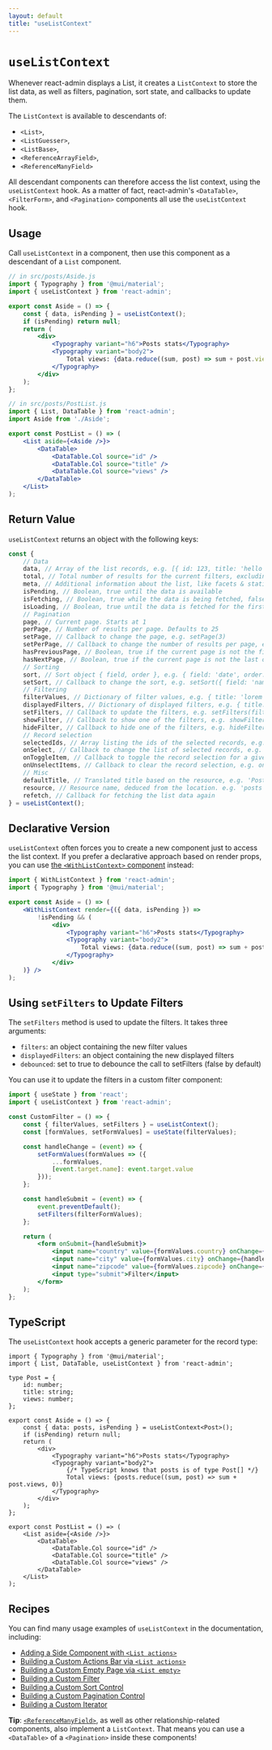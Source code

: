 ```yaml
---
layout: default
title: "useListContext"
---
```


# `useListContext`

Whenever react-admin displays a List, it creates a `ListContext` to store the list data, as well as filters, pagination, sort state, and callbacks to update them.

The `ListContext` is available to descendants of:

- `<List>`,
- `<ListGuesser>`,
- `<ListBase>`,
- `<ReferenceArrayField>`,
- `<ReferenceManyField>`

All descendant components can therefore access the list context, using the `useListContext` hook. As a matter of fact, react-admin's `<DataTable>`, `<FilterForm>`, and `<Pagination>` components all use the `useListContext` hook.

## Usage

Call `useListContext` in a component, then use this component as a descendant of a `List` component.

```jsx
// in src/posts/Aside.js
import { Typography } from '@mui/material';
import { useListContext } from 'react-admin';

export const Aside = () => {
    const { data, isPending } = useListContext();
    if (isPending) return null;
    return (
        <div>
            <Typography variant="h6">Posts stats</Typography>
            <Typography variant="body2">
                Total views: {data.reduce((sum, post) => sum + post.views, 0)}
            </Typography>
        </div>
    );
};

// in src/posts/PostList.js
import { List, DataTable } from 'react-admin';
import Aside from './Aside';

export const PostList = () => (
    <List aside={<Aside />}>
        <DataTable>
            <DataTable.Col source="id" />
            <DataTable.Col source="title" />
            <DataTable.Col source="views" />
        </DataTable>
    </List>
);
```

## Return Value

`useListContext` returns an object with the following keys:

```jsx
const {
    // Data
    data, // Array of the list records, e.g. [{ id: 123, title: 'hello world' }, { ... }
    total, // Total number of results for the current filters, excluding pagination. Useful to build the pagination controls, e.g. 23      
    meta, // Additional information about the list, like facets & statistics
    isPending, // Boolean, true until the data is available
    isFetching, // Boolean, true while the data is being fetched, false once the data is fetched
    isLoading, // Boolean, true until the data is fetched for the first time
    // Pagination
    page, // Current page. Starts at 1
    perPage, // Number of results per page. Defaults to 25
    setPage, // Callback to change the page, e.g. setPage(3)
    setPerPage, // Callback to change the number of results per page, e.g. setPerPage(25)
    hasPreviousPage, // Boolean, true if the current page is not the first one
    hasNextPage, // Boolean, true if the current page is not the last one
    // Sorting
    sort, // Sort object { field, order }, e.g. { field: 'date', order: 'DESC' }
    setSort, // Callback to change the sort, e.g. setSort({ field: 'name', order: 'ASC' })
    // Filtering
    filterValues, // Dictionary of filter values, e.g. { title: 'lorem', nationality: 'fr' }
    displayedFilters, // Dictionary of displayed filters, e.g. { title: true, nationality: true }
    setFilters, // Callback to update the filters, e.g. setFilters(filters, displayedFilters)
    showFilter, // Callback to show one of the filters, e.g. showFilter('title', defaultValue)
    hideFilter, // Callback to hide one of the filters, e.g. hideFilter('title')
    // Record selection
    selectedIds, // Array listing the ids of the selected records, e.g. [123, 456]
    onSelect, // Callback to change the list of selected records, e.g. onSelect([456, 789])
    onToggleItem, // Callback to toggle the record selection for a given id, e.g. onToggleItem(456)
    onUnselectItems, // Callback to clear the record selection, e.g. onUnselectItems();
    // Misc
    defaultTitle, // Translated title based on the resource, e.g. 'Posts'
    resource, // Resource name, deduced from the location. e.g. 'posts'
    refetch, // Callback for fetching the list data again
} = useListContext();
```

## Declarative Version

`useListContext` often forces you to create a new component just to access the list context. If you prefer a declarative approach based on render props, you can use [the `<WithListContext>` component](./WithListContext.md) instead:

```jsx
import { WithListContext } from 'react-admin';
import { Typography } from '@mui/material';

export const Aside = () => (
    <WithListContext render={({ data, isPending }) => 
        !isPending && (
            <div>
                <Typography variant="h6">Posts stats</Typography>
                <Typography variant="body2">
                    Total views: {data.reduce((sum, post) => sum + post.views, 0)}
                </Typography>
            </div>
    )} />
);
```

## Using `setFilters` to Update Filters

The `setFilters` method is used to update the filters. It takes three arguments:

- `filters`: an object containing the new filter values
- `displayedFilters`: an object containing the new displayed filters
- `debounced`: set to true to debounce the call to setFilters (false by default)

You can use it to update the filters in a custom filter component:

```jsx
import { useState } from 'react';
import { useListContext } from 'react-admin';

const CustomFilter = () => {
    const { filterValues, setFilters } = useListContext();
    const [formValues, setFormValues] = useState(filterValues);

    const handleChange = (event) => {
        setFormValues(formValues => ({
            ...formValues,
            [event.target.name]: event.target.value
        }));
    };

    const handleSubmit = (event) => {
        event.preventDefault();
        setFilters(filterFormValues);
    };

    return (
        <form onSubmit={handleSubmit}>
            <input name="country" value={formValues.country} onChange={handleChange} />
            <input name="city" value={formValues.city} onChange={handleChange} />
            <input name="zipcode" value={formValues.zipcode} onChange={handleChange} />
            <input type="submit">Filter</input>
        </form>
    );
};
```

## TypeScript

The `useListContext` hook accepts a generic parameter for the record type:

```tsx
import { Typography } from '@mui/material';
import { List, DataTable, useListContext } from 'react-admin';

type Post = {
    id: number;
    title: string;
    views: number;
};

export const Aside = () => {
    const { data: posts, isPending } = useListContext<Post>();
    if (isPending) return null;
    return (
        <div>
            <Typography variant="h6">Posts stats</Typography>
            <Typography variant="body2">
                {/* TypeScript knows that posts is of type Post[] */}
                Total views: {posts.reduce((sum, post) => sum + post.views, 0)}
            </Typography>
        </div>
    );
};

export const PostList = () => (
    <List aside={<Aside />}>
        <DataTable>
            <DataTable.Col source="id" />
            <DataTable.Col source="title" />
            <DataTable.Col source="views" />
        </DataTable>
    </List>
);
```

## Recipes

You can find many usage examples of `useListContext` in the documentation, including:

- [Adding a Side Component with `<List actions>`](./List.md#aside)
- [Building a Custom Actions Bar via `<List actions>`](./List.md#actions)
- [Building a Custom Empty Page via `<List empty>`](./List.md#empty)
- [Building a Custom Filter](./FilteringTutorial.md#building-a-custom-filter)
- [Building a Custom Sort Control](./ListTutorial.md#building-a-custom-sort-control)
- [Building a Custom Pagination Control](./ListTutorial.md#building-a-custom-pagination)
- [Building a Custom Iterator](./ListTutorial.md#building-a-custom-iterator)

**Tip**: [`<ReferenceManyField>`](./ReferenceManyField.md), as well as other relationship-related components, also implement a `ListContext`. That means you can use a `<DataTable>` of a `<Pagination>` inside these components!
